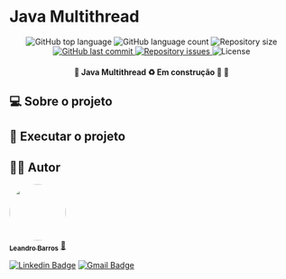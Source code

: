 # Java Multithread

<p align="center">
  <img alt="GitHub top language" src="https://img.shields.io/github/languages/top/leandro-barros/rabbitmq-springAMQP.svg">

  <img alt="GitHub language count" src="https://img.shields.io/github/languages/count/leandro-barros/rabbitmq-springAMQP.svg">

  <img alt="Repository size" src="https://img.shields.io/github/repo-size/leandro-barros/rabbitmq-springAMQP.svg">
  
  <a href="https://github.com/leandro-barros/rabbitmq-springAMQP/commits/master">
    <img alt="GitHub last commit" src="https://img.shields.io/github/last-commit/leandro-barros/rabbitmq-springAMQP.svg">
  </a>

  <a href="https://github.com/leandro-barros/rabbitmq-springAMQP/issues">
    <img alt="Repository issues" src="https://img.shields.io/github/issues/leandro-barros/rabbitmq-springAMQP.svg">
  </a>

  <!--<img alt="GitHub" src="https://img.shields.io/github/license/lukemorales/rocketshoes-react-native.svg"> -->
  <img alt="License" src="https://img.shields.io/badge/license-MIT-brightgreen">
</p>

<h4 align="center"> 
	🚧  Java Multithread ♻️ Em construção 🚀 🚧
</h4>

## 💻 Sobre o projeto


## 🚀 Executar o projeto

## 👨‍💻 Autor

<a href="https://www.linkedin.com/in/leandroebarros/">
  <img style="border-radius: 50%;" src="https://avatars.githubusercontent.com/u/13985064?v=4" width="100px;" alt=""/>
  <br/>
  <sub><b>Leandro Barros</b></sub></a> <a href="https://www.linkedin.com/in/leandroebarros/" title="leandro">🚀
</a>

[![Linkedin Badge](https://img.shields.io/badge/-Leandro-blue?style=flat-square&logo=Linkedin&logoColor=white&link=https://www.linkedin.com/in/leandroebarros/)](https://www.linkedin.com/in/leandroebarros/) 
[![Gmail Badge](https://img.shields.io/badge/-leandroedbarros@gmail.com-c14438?style=flat-square&logo=Gmail&logoColor=white&link=mailto:leandroedbarros@gmail.com)](leandroedbarros@gmail.com)

